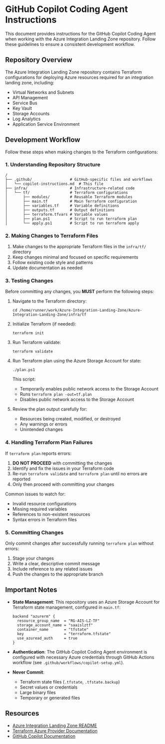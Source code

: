 # GitHub Copilot Coding Agent Instructions

This document provides instructions for the GitHub Copilot Coding Agent when working with the Azure Integration Landing Zone repository. Follow these guidelines to ensure a consistent development workflow.

## Repository Overview

The Azure Integration Landing Zone repository contains Terraform configurations for deploying Azure resources required for an integration landing zone, including:

- Virtual Networks and Subnets
- API Management
- Service Bus
- Key Vault
- Storage Accounts
- Log Analytics
- Application Service Environment

## Development Workflow

Follow these steps when making changes to the Terraform configurations:

### 1. Understanding Repository Structure

```
/
├── .github/                 # GitHub-specific files and workflows
│   └── copilot-instructions.md  # This file
├── infra/                   # Infrastructure-related code
│   └── tf/                  # Terraform configurations
│       ├── modules/         # Reusable Terraform modules
│       ├── main.tf          # Main Terraform configuration
│       ├── variables.tf     # Variable definitions
│       ├── outputs.tf       # Output definitions
│       ├── terraform.tfvars # Variable values
│       ├── plan.ps1         # Script to run terraform plan
│       └── apply.ps1        # Script to run terraform apply
```

### 2. Making Changes to Terraform Files

1. Make changes to the appropriate Terraform files in the `infra/tf/` directory
2. Keep changes minimal and focused on specific requirements
3. Follow existing code style and patterns
4. Update documentation as needed

### 3. Testing Changes

Before committing any changes, you **MUST** perform the following steps:

1. Navigate to the Terraform directory:
   ```
   cd /home/runner/work/Azure-Integration-Landing-Zone/Azure-Integration-Landing-Zone/infra/tf
   ```

2. Initialize Terraform (if needed):
   ```
   terraform init
   ```

3. Run Terraform validate:
   ```
   terraform validate
   ```

4. Run Terraform plan using the Azure Storage Account for state:
   ```
   ./plan.ps1
   ```
   
   This script:
   - Temporarily enables public network access to the Storage Account
   - Runs `terraform plan -out=tf.plan`
   - Disables public network access to the Storage Account

5. Review the plan output carefully for:
   - Resources being created, modified, or destroyed
   - Any warnings or errors
   - Unintended changes

### 4. Handling Terraform Plan Failures

If `terraform plan` reports errors:

1. **DO NOT PROCEED** with committing the changes
2. Identify and fix the issues in your Terraform code
3. Re-run `terraform validate` and `terraform plan` until no errors are reported
4. Only then proceed with committing your changes

Common issues to watch for:
- Invalid resource configurations
- Missing required variables
- References to non-existent resources
- Syntax errors in Terraform files

### 5. Committing Changes

Only commit changes after successfully running `terraform plan` without errors:

1. Stage your changes
2. Write a clear, descriptive commit message
3. Include reference to any related issues
4. Push the changes to the appropriate branch

## Important Notes

- **State Management**: This repository uses an Azure Storage Account for Terraform state management, configured in `main.tf`:
  ```hcl
  backend "azurerm" {
    resource_group_name  = "RG-AIS-LZ-TF"
    storage_account_name = "saaislztf"
    container_name       = "tfstate"
    key                  = "terraform.tfstate"
    use_azuread_auth     = true
  }
  ```

- **Authentication**: The GitHub Copilot Coding Agent environment is configured with necessary Azure credentials through GitHub Actions workflow (see `.github/workflows/copilot-setup.yml`).

- **Never Commit**: 
  - Terraform state files (`.tfstate`, `.tfstate.backup`)
  - Secret values or credentials
  - Large binary files
  - Temporary or generated files

## Resources

- [Azure Integration Landing Zone README](../README.md)
- [Terraform Azure Provider Documentation](https://registry.terraform.io/providers/hashicorp/azurerm/latest/docs)
- [GitHub Copilot Documentation](https://docs.github.com/en/copilot)